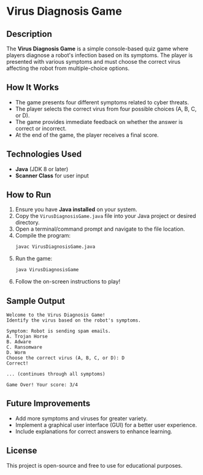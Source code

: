 # Virus Diagnosis Game

## Description
The **Virus Diagnosis Game** is a simple console-based quiz game where players diagnose a robot's infection based on its symptoms. The player is presented with various symptoms and must choose the correct virus affecting the robot from multiple-choice options.

## How It Works
- The game presents four different symptoms related to cyber threats.
- The player selects the correct virus from four possible choices (A, B, C, or D).
- The game provides immediate feedback on whether the answer is correct or incorrect.
- At the end of the game, the player receives a final score.

## Technologies Used
- **Java** (JDK 8 or later)
- **Scanner Class** for user input

## How to Run
1. Ensure you have **Java installed** on your system.
2. Copy the `VirusDiagnosisGame.java` file into your Java project or desired directory.
3. Open a terminal/command prompt and navigate to the file location.
4. Compile the program:
   ```sh
   javac VirusDiagnosisGame.java
   ```
5. Run the game:
   ```sh
   java VirusDiagnosisGame
   ```
6. Follow the on-screen instructions to play!

## Sample Output
```
Welcome to the Virus Diagnosis Game!
Identify the virus based on the robot's symptoms.

Symptom: Robot is sending spam emails.
A. Trojan Horse
B. Adware
C. Ransomware
D. Worm
Choose the correct virus (A, B, C, or D): D
Correct!

... (continues through all symptoms)

Game Over! Your score: 3/4
```

## Future Improvements
- Add more symptoms and viruses for greater variety.
- Implement a graphical user interface (GUI) for a better user experience.
- Include explanations for correct answers to enhance learning.

## License
This project is open-source and free to use for educational purposes.
